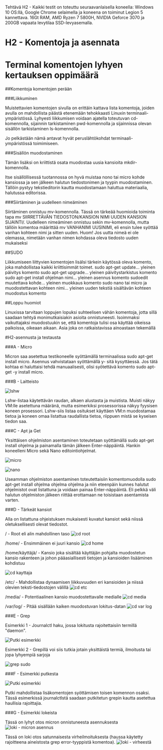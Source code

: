 Tehtävä H2 - Kaikki testit on toteuttu seuraavanlaisella koneella: Windows 10 OS:llä, Google Chrome selaimella ja koneena on toiminut Legion 5 kannettava. 16Gt RAM, AMD Ryzen 7 5800H, NVIDIA Geforce 3070 ja 200GB vapaata levytilaa SSD-levyasemalla.

# H2 - Komentoja ja asennata
# Terminal komentojen lyhyen kertauksen oppimäärä

##Komentoja komentojen perään

###Liikkuminen

Muistettavien komentojen sivulla on erittäin kattava lista komentoja, joiden avulla on mahdollista päästä etenemään tehokkaasti Linuxin terminaali-ympäristössä.
 Lyhyesti liikkumisen voidaan ajatella toteutuvan cd-komennolla, sijainnin tarkistaminen pwd-komennolla ja sijainnissa olevan sisällön tarkistaminen ls-komennolla.

Jo pelkästään nämä antavat hyvät peruslähtökohdat terminaali-ympäristössä toimimiseen.

###Sisällön muodostaminen

Tämän lisäksi on kriittistä osata muodostaa uusia kansioita mkdir-komennolla.

Itse sisällöllisessä tuotannossa on hyvä muistaa nono tai micro kohde kansiossa ja sen jälkeen halutun tiedostonimen ja tyypin muodostaminen. Tällöin pystyy tekstieditorin kautta muodostamaan haluttua materiaalia, halutussa editorissa. 

###Siirtäminen ja uudelleen nimeäminen

Siirtäminen onnistuu mv-komennolla. Tässä on tärkeää huomioida toiminta tapa mv SIIRRETTÄVÄN TIEDOSTON/KANSION NIMI UUDEN KANSION SIJAINTI/.
Uudelleen nimeäminen onnistuu sekin mv-komennolla, mutta tällöin komentoa määrittää mv VANHANIMI UUSINIMI, eli ensin tulee syöttää vanhan kohteen nimi ja sitten uuden. 
Huom! Jos uutta nimeä ei ole olemassa, nimetään vanhan nimen kohdassa oleva tiedosto uuden mukaiseksi

##SUDO

Liikkumiseen liittyvien komentojen lisälsi tärkein käytössä oleva komento, joka mahdollistaa kaikki kriittisimmät toimet.
sudo apt-get update... yleinen päivitys komento
sudo apt-get upgrade... yleinen päivitystarkistus komento
sudo apt-get install ohjelman nimi... yleinen asennus komento
sudoedit muutettava kohde... yleinen muokkaus komento
sudo nano tai micro ja muodostettavan kohteen nimi... yleinen uuden tekstiä sisältävän kohteen muodostus komento

##Loppu huomiot

Linuxissa tarvitaan loppujen lopuksi suhteelisen vähän komentoja, jotta sillä saadaan tehtyä monimutkaisiakin asioita onnistuneesti. 
Isoimmaksi vaikuttajaksi muodostuukin se, että komentoja tulisi osa käyttää oikeissa paikoissa, oikeaan aikaan. Asia joka on ratkaistavissa ainoastaan tekemällä

#H2-asennusta ja testausta


###A - Micro

Micron saa asetettua testikoneelle syöttämällä terminaalissa sudo apt-get install micro.
Asennus vahvistataan syöttämällä y- sitä kysyttäessä. Jos tätä kohtaa ei haluttaisi tehdä manuaalisesti, olisi syötettävä komento sudo apt-get -y install micro.


###B - Laitteisto

![lshw](https://github.com/Andtonyk/h1---Debian/assets/149326156/f0197fdc-0aad-4e45-aa9b-950994ded88c)

Lshw-listaa käytettävän raudan, alkaen alustasta ja muistista. Muisti näkyy VM:lle asetettuna määränä, mutta esimerkiksi prosessorissa näkyy fyysisen koneen prosessori.
Lshw-siis listaa ositukset käyttäen VM:n muodostamaa tietoa ja koneen omaa listattua raudallista tietoa, riippuen mistä se kyseisen tiedon saa.


###C - Apt ja Get

Yksittäisen ohjelmiston asentaminen toteutetaan syöttämällä sudo apt-get install ohjelma ja painamalla tämän jälkeen Enter-näppäintä.
Hankin koneelleni Micro sekä Nano editointiohjelmat.

![micro](https://github.com/Andtonyk/h1---Debian/assets/149326156/6f6714a5-3b34-49ce-9b8b-ef1d243c0f14)

![nano](https://github.com/Andtonyk/h1---Debian/assets/149326156/9586ae46-82c0-4c9a-8b4b-fcd367e917fd)


Useamman ohjelmiston asentaminen toteutettaisiin komentomuodolla sudo apt-get install ohjelma ohjelma ohjelma ja niin eteenpäin kunnes halutut ohjelmistot ovat listattuna ja voidaan painaa Enter-näppäintä. 
Eli pelkkä väli halutun ohjelmiston jälkeen riittää erottamaan ne toisistaan asentamista varten.


###D - Tärkeät kansiot

Alla on listattuna ohjeistuksen mukaisesti kuvatut kansiot sekä niissä oletuksellisesti olevat tiedostot.

/ - Root eli alin mahdollinen taso
![cd root](https://github.com/Andtonyk/h1---Debian/assets/149326156/2c395a3c-62ee-4eaf-b56e-5816354581cf)

/home/ - Ensimmäinen ei juuri kansio
![cd home](https://github.com/Andtonyk/h1---Debian/assets/149326156/1ac1ced8-8480-415b-969c-6b3e865c3a63)

/home/käyttäjä/ - Kansio joka sisältää käyttäjän pohjalta muodostetun kansio rakenteen ja johon pääasiallisesti tietojen ja kansioiden lisääminen kohdistuu

![cd kayttaja](https://github.com/Andtonyk/h1---Debian/assets/149326156/a39c95c2-e23a-49b5-80da-c6e8ba73db91)

/etc/ - Mahdollistaa dynaamisen liikkuvuuden eri kansioiden ja niissä olevien teksti-tiedostojen välillä
![cd etc](https://github.com/Andtonyk/h1---Debian/assets/149326156/2882f88c-9e23-43d4-8e60-bcec52cd81ec)

/media/ - Potentiaalinen kansio muodostettavalle medialle
![cd media](https://github.com/Andtonyk/h1---Debian/assets/149326156/6d3551f7-99c6-4710-b7f3-3fb75724688b)

/var/log/ - Pitää sisällään kaiken muodostuvan lokitus-datan
![cd var log](https://github.com/Andtonyk/h1---Debian/assets/149326156/0c54409c-b594-46bd-a7b2-2d169093280b)


###E - Grep

Esimerkki 1 - Journalctl haku, jossa lokitusta rajoitettaisiin termillä "daemon".

![Putki esimerkki](https://github.com/Andtonyk/h1---Debian/assets/149326156/085b2555-c29d-4690-86ef-9f2724fcc827)

Esimerkki 2 - Grepillä voi siis tutkia jotain yksittäistä termiä, ilmoitusta tai jopa lyhyempiä sarjoja

![grep sudo](https://github.com/Andtonyk/h1---Debian/assets/149326156/74445152-3d64-4220-827a-549881040678)


###F - Esimerkki putkesta

![Putki esimerkki](https://github.com/Andtonyk/h1---Debian/assets/149326156/085b2555-c29d-4690-86ef-9f2724fcc827)

Putki mahdollistaa lisäkomentojen syöttämisen toisen komennon osaksi. Tässä esimerkissä journalctlstä saadaan putkitetun grepin kautta asetettua haullisia rajoittajia.


###G - Esimerkki lokeista

Tässä on lyhyt otos micron onnistuneesta asennuksesta
![loki - micron asennus](https://github.com/Andtonyk/h1---Debian/assets/149326156/892e5965-c4b3-4fa0-b3bf-e6882a68d6d5)

Tässä on loki otos satunnaisesta virheilmoituksesta (haussa käytetty rajoitteena aineistosta grep error-tyyppistä komentoa).
![loki - virheestä](https://github.com/Andtonyk/h1---Debian/assets/149326156/49756e65-85dc-4438-b7f4-20cd25ba90bd)
